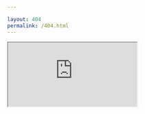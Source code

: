 ```yaml
---

layout: 404
permalink: /404.html
---
```

<iframe
  class="iframe-container"
  id="embed-pad"
  name="embed_readwrite" 
  src="https://www.protectedtext.com/infoBAG?404"
  title="Embedded Protected Note Pad"
  loading="eager"
></iframe>
